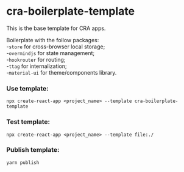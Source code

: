 # cra-boilerplate-template

This is the base template for CRA apps.

Boilerplate with the follow packages:<br/>
-`store` for cross-browser local storage;<br />
-`overmindjs` for state management;<br />
-`hookrouter` for routing;<br />
-`ttag` for internalization;<br />
-`material-ui` for theme/components library.

### Use template:
`npx create-react-app <project_name> --template cra-boilerplate-template`

### Test template:
`npx create-react-app <project_name> --template file:./`

### Publish template:
`yarn publish`
